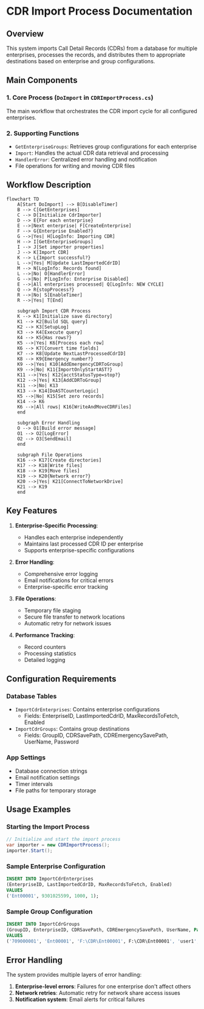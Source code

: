 # CDR Import Process Documentation

## Overview
This system imports Call Detail Records (CDRs) from a database for multiple enterprises, processes the records, and distributes them to appropriate destinations based on enterprise and group configurations.

## Main Components

### 1. Core Process (`DoImport` in `CDRImportProcess.cs`)
The main workflow that orchestrates the CDR import cycle for all configured enterprises.

### 2. Supporting Functions
- `GetEnterpriseGroups`: Retrieves group configurations for each enterprise
- `Import`: Handles the actual CDR data retrieval and processing
- `HandlerError`: Centralized error handling and notification
- File operations for writing and moving CDR files

## Workflow Description

```mermaid
flowchart TD
    A[Start DoImport] --> B[DisableTimer]
    B --> C[GetEnterprises]
    C --> D[Initialize CdrImporter]
    D --> E{For each enterprise}
    E -->|Next enterprise| F[CreateEnterprise]
    F --> G{Enterprise Enabled?}
    G -->|Yes| H[LogInfo: Importing CDR]
    H --> I[GetEnterpriseGroups]
    I --> J[Set importer properties]
    J --> K[Import CDR]
    K --> L{Import successful?}
    L -->|Yes| M[Update LastImportedCdrID]
    M --> N[LogInfo: Records found]
    L -->|No| O[HandlerError]
    G -->|No| P[LogInfo: Enterprise Disabled]
    E -->|All enterprises processed| Q[LogInfo: NEW CYCLE]
    Q --> R{stopProcess?}
    R -->|No| S[EnableTimer]
    R -->|Yes| T[End]
    
    subgraph Import CDR Process
    K --> K1[Initialize save directory]
    K1 --> K2[Build SQL query]
    K2 --> K3[SetupLog]
    K3 --> K4[Execute query]
    K4 --> K5{Has rows?}
    K5 -->|Yes| K6[Process each row]
    K6 --> K7[Convert time fields]
    K7 --> K8[Update NextLastProcessedCdrID]
    K8 --> K9{Emergency number?}
    K9 -->|Yes| K10[AddEmergencyCDRToGroup]
    K9 -->|No| K11{ImportOnlyStartAST?}
    K11 -->|Yes| K12{acctStatusType=stop?}
    K12 -->|Yes| K13[AddCDRToGroup]
    K11 -->|No| K13
    K13 --> K14[DoASTCounterLogic]
    K5 -->|No| K15[Set zero records]
    K14 --> K6
    K6 -->|All rows| K16[WriteAndMoveCDRFiles]
    end
    
    subgraph Error Handling
    O --> O1[Build error message]
    O1 --> O2[LogError]
    O2 --> O3[SendEmail]
    end
    
    subgraph File Operations
    K16 --> K17[Create directories]
    K17 --> K18[Write files]
    K18 --> K19[Move files]
    K19 --> K20{Network error?}
    K20 -->|Yes| K21[ConnectToNetworkDrive]
    K21 --> K19
    end
```

## Key Features

1. **Enterprise-Specific Processing**:
   - Handles each enterprise independently
   - Maintains last processed CDR ID per enterprise
   - Supports enterprise-specific configurations

2. **Error Handling**:
   - Comprehensive error logging
   - Email notifications for critical errors
   - Enterprise-specific error tracking

3. **File Operations**:
   - Temporary file staging
   - Secure file transfer to network locations
   - Automatic retry for network issues

4. **Performance Tracking**:
   - Record counters
   - Processing statistics
   - Detailed logging

## Configuration Requirements

### Database Tables
- `ImportCdrEnterprises`: Contains enterprise configurations
  - Fields: EnterpriseID, LastImportedCdrID, MaxRecordsToFetch, Enabled
- `ImportCdrGroups`: Contains group destinations
  - Fields: GroupID, CDRSavePath, CDREmergencySavePath, UserName, Password

### App Settings
- Database connection strings
- Email notification settings
- Timer intervals
- File paths for temporary storage

## Usage Examples

### Starting the Import Process
```csharp
// Initialize and start the import process
var importer = new CDRImportProcess();
importer.Start();
```

### Sample Enterprise Configuration
```sql
INSERT INTO ImportCdrEnterprises 
(EnterpriseID, LastImportedCdrID, MaxRecordsToFetch, Enabled)
VALUES 
('Ent00001', 9301025599, 1000, 1);
```

### Sample Group Configuration
```sql
INSERT INTO ImportCdrGroups
(GroupID, EnterpriseID, CDRSavePath, CDREmergencySavePath, UserName, Password)
VALUES
('709000001', 'Ent00001', 'F:\CDR\Ent00001', F:\CDR\Ent00001', 'user1', 'encryptedpass');
```

## Error Handling

The system provides multiple layers of error handling:

1. **Enterprise-level errors**: Failures for one enterprise don't affect others
2. **Network retries**: Automatic retry for network share access issues
3. **Notification system**: Email alerts for critical failures
